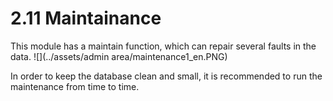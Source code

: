 # 2.11 Maintainance

This module has a maintain function, which can repair several faults in the data.
![](../assets/admin area/maintenance1_en.PNG)

In order to keep the database clean and small, it is recommended to run the maintenance from time to time.